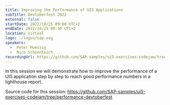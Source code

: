 ```yaml
---
title: Improving the Performance of UI5 Applications
subTitle: Devtoberfest 2022
external: false
startDate: 2022/10/25 09:00 UTC+2
endDate: 2022/10/25 09:30 UTC+2
location: virtual
logo: ./logos/sap.svg
speakers:
  -  Peter Muessig
  -  Nico Schoenteich
recordingUrl: https://github.com/SAP-samples/ui5-exercises-codejam/tree/performance-devtoberfest
---
```

In this session we will demonstrate how to improve the performance of a UI5 application step by step to reach good performance numbers in a lighthouse report.

Source code for this session: https://github.com/SAP-samples/ui5-exercises-codejam/tree/performance-devtoberfest
